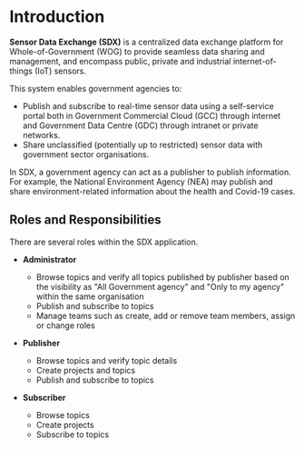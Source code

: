 
# Introduction #


**Sensor Data Exchange (SDX)** is a centralized data exchange platform for Whole-of-Government (WOG) to provide seamless data sharing and management, and encompass public, private and industrial internet-of-things (IoT) sensors.

This system enables government agencies to:

- Publish and subscribe to real-time sensor data using a self-service portal both in  Government Commercial Cloud (GCC) through internet and Government Data Centre (GDC) through intranet or private networks.
- Share unclassified (potentially up to restricted) sensor data with government sector organisations.

In SDX, a government agency can act as a publisher to publish information. For example, the National Environment Agency (NEA) may publish and share environment-related information about the health and Covid-19 cases. 

## Roles and Responsibilities

There are several roles within the SDX application.

- **Administrator**

  - Browse topics and verify all topics published by publisher based on the visibility as "All Government agency" and "Only to my agency" within the same organisation
  - Publish and subscribe to topics
  - Manage teams such as create, add or remove team members, assign or change roles
  
- **Publisher**	

  - Browse topics and verify topic details
  - Create projects and topics
  - Publish and subscribe to topics
  
- **Subscriber**

  - Browse topics 
  - Create projects
  - Subscribe to topics

